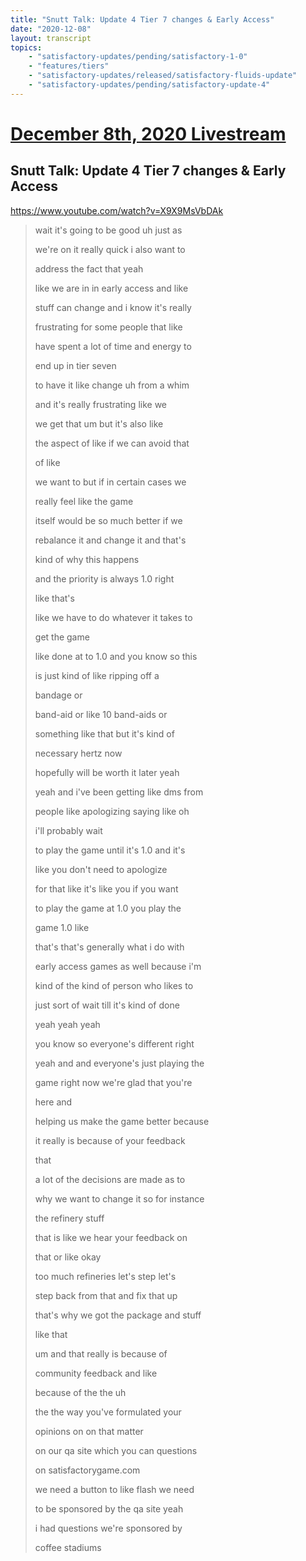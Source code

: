 ```yaml
---
title: "Snutt Talk: Update 4 Tier 7 changes & Early Access"
date: "2020-12-08"
layout: transcript
topics:
    - "satisfactory-updates/pending/satisfactory-1-0"
    - "features/tiers"
    - "satisfactory-updates/released/satisfactory-fluids-update"
    - "satisfactory-updates/pending/satisfactory-update-4"
---
```

# [December 8th, 2020 Livestream](../2020-12-08.md)
## Snutt Talk: Update 4 Tier 7 changes & Early Access
https://www.youtube.com/watch?v=X9X9MsVbDAk
> wait it's going to be good uh just as
> 
> we're on it really quick i also want to
> 
> address the fact that yeah
> 
> like we are in in early access and like
> 
> stuff can change and i know it's really
> 
> frustrating for some people that like
> 
> have spent a lot of time and energy to
> 
> end up in tier seven
> 
> to have it like change uh from a whim
> 
> and it's really frustrating like we
> 
> we get that um but it's also like
> 
> the aspect of like if we can avoid that
> 
> of like
> 
> we want to but if in certain cases we
> 
> really feel like the game
> 
> itself would be so much better if we
> 
> rebalance it and change it and that's
> 
> kind of why this happens
> 
> and the priority is always 1.0 right
> 
> like that's
> 
> like we have to do whatever it takes to
> 
> get the game
> 
> like done at to 1.0 and you know so this
> 
> is just kind of like ripping off a
> 
> bandage or
> 
> band-aid or like 10 band-aids or
> 
> something like that but it's kind of
> 
> necessary hertz now
> 
> hopefully will be worth it later yeah
> 
> yeah and i've been getting like dms from
> 
> people like apologizing saying like oh
> 
> i'll probably wait
> 
> to play the game until it's 1.0 and it's
> 
> like you don't need to apologize
> 
> for that like it's like you if you want
> 
> to play the game at 1.0 you play the
> 
> game 1.0 like
> 
> that's that's generally what i do with
> 
> early access games as well because i'm
> 
> kind of the kind of person who likes to
> 
> just sort of wait till it's kind of done
> 
> yeah yeah yeah
> 
> you know so everyone's different right
> 
> yeah and and everyone's just playing the
> 
> game right now we're glad that you're
> 
> here and
> 
> helping us make the game better because
> 
> it really is because of your feedback
> 
> that
> 
> a lot of the decisions are made as to
> 
> why we want to change it so for instance
> 
> the refinery stuff
> 
> that is like we hear your feedback on
> 
> that or like okay
> 
> too much refineries let's step let's
> 
> step back from that and fix that up
> 
> that's why we got the package and stuff
> 
> like that
> 
> um and that really is because of
> 
> community feedback and like
> 
> because of the the uh
> 
> the the way you've formulated your
> 
> opinions on on that matter
> 
> on our qa site which you can questions
> 
> on satisfactorygame.com
> 
> we need a button to like flash we need
> 
> to be sponsored by the qa site yeah
> 
> i had questions we're sponsored by
> 
> coffee stadiums
> 

